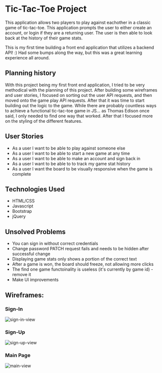 # Tic-Tac-Toe Project
This application allows two players to play against eachother in a classic game of tic-tac-toe. This application prompts the user to either create an account, or login if they are a returning user. The user is then able to look back at the history of their game stats.

This is my first time building a front end application that utilizes a backend API! :) Had some bumps along the way, but this was a great learning experience all around.

## Planning history
With this project being my first front end application, I tried to be very methodical with the planning of this project. After building some wireframes and user stories, I focused on sorting out the user API requests, and then moved onto the game play API requests. After that it was time to start building out the logic to the game. While there are probably countless ways to achieve a functional tic-tac-toe game in JS... as Thomas Edison once said, I only needed to find one way that worked. After that I focused more on the styling of the different features.

## User Stories
- As a user I want to be able to play against someone else
- As a user I want to be able to start a new game at any time
- As a user I want to be able to make an account and sign back in
- As a user I want to be able to to track my game stat history
- As a user I want the board to be visually responsive when the game is complete

## Technologies Used
- HTML/CSS
- Javascript
- Bootstrap
- jQuery

## Unsolved Problems
- You can sign in without correct credentials
- Change password PATCH request fails and needs to be hidden after successful change
- Displaying game stats only shows a portion of the correct text
- After a game is won, the board should freeze, not allowing more clicks
- The find one game functoinality is useless (it's currently by game id) - remove it
- Make UI improvements

## Wireframes:
### Sign-In
![sign-in-view](https://i.imgur.com/R8Xf8RO.png)
### Sign-Up
![sign-up-view](https://i.imgur.com/jeFvumE.png)
### Main Page
![main-view](https://i.imgur.com/2tDgnsq.png)
